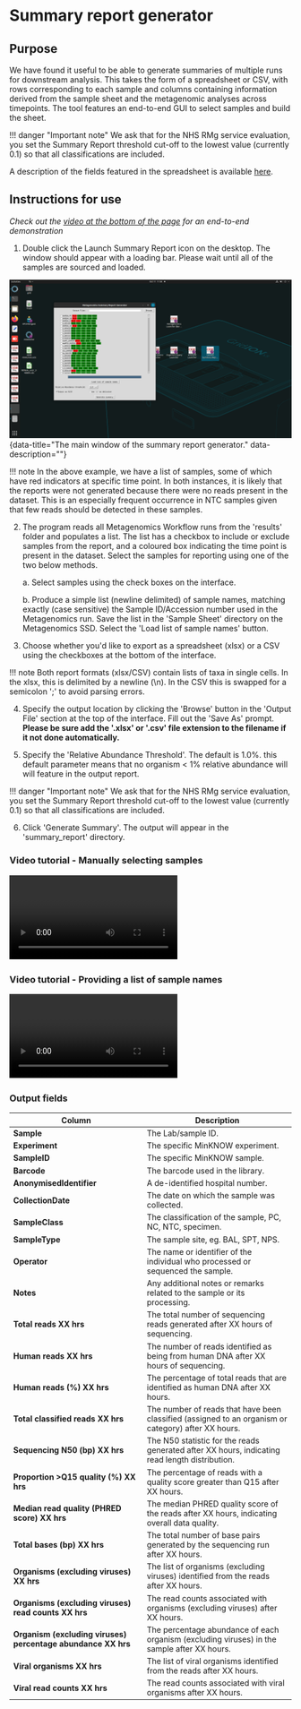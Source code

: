 # Summary report generator

## Purpose
We have found it useful to be able to generate summaries of multiple runs for downstream analysis. This takes the form of a spreadsheet or CSV, with rows corresponding to each sample and columns containing information derived from the sample sheet and the metagenomic analyses across timepoints. The tool features an end-to-end GUI to select samples and build the sheet.

!!! danger "Important note"
    We ask that for the NHS RMg service evaluation, you set the Summary Report threshold cut-off to the lowest value (currently 0.1) so that all classifications are included.

A description of the fields featured in the spreadsheet is available [here](#fields-included).

## Instructions for use

*Check out the [video at the bottom of the page](#video-tutorial-manually-selecting-samples) for an end-to-end demonstration*

1. Double click the Launch Summary Report icon on the desktop. The window should appear with a loading bar. Please wait until all of the samples are sourced and loaded.

![image](./img/summary_report_screenshot.png){data-title="The main window of the summary report generator." data-description=""}

!!! note
    In the above example, we have a list of samples, some of which have red indicators at specific time point. In both instances, it is likely that the reports were not generated because there were no reads present in the dataset. This is an especially frequent occurrence in NTC samples given that few reads should be detected in these samples.


2. The program reads all Metagenomics Workflow runs from the 'results' folder and populates a list. The list has a checkbox to include or exclude samples from the report, and a coloured box indicating the time point is present in the dataset. Select the samples for reporting using one of the two below methods. 
    
    a. Select samples using the check boxes on the interface.
    
    b. Produce a simple list (newline delimited) of sample names, matching exactly (case sensitive) the Sample ID/Accession number used in the Metagenomics run. Save the list in the 'Sample Sheet' directory on the Metagenomics SSD. Select the 'Load list of sample names' button.

3. Choose whether you'd like to export as a spreadsheet (xlsx) or a CSV using the checkboxes at the bottom of the interface.

!!! note
    Both report formats (xlsx/CSV) contain lists of taxa in single cells. In the xlsx, this is delimited by a newline (\n). In the CSV this is swapped for a semicolon ';' to avoid parsing errors.

4. Specify the output location by clicking the 'Browse' button in the 'Output File' section at the top of the interface. Fill out the 'Save As' prompt. **Please be sure add the '.xlsx' or '.csv' file extension to the filename if it not done automatically.**

5. Specify the 'Relative Abundance Threshold'. The default is 1.0%. this default parameter means that no organism < 1% relative abundance will will feature in the output report.

!!! danger "Important note"
    We ask that for the NHS RMg service evaluation, you set the Summary Report threshold cut-off to the lowest value (currently 0.1) so that all classifications are included.

6. Click 'Generate Summary'. The output will appear in the 'summary_report' directory.


### Video tutorial - Manually selecting samples
![type:video](./videos/./summary_report.mp4)

### Video tutorial - Providing a list of sample names
![type:video](./videos/./summary_report_sample_list.mp4)

### Output fields

| Column                                    | Description                                                                                  |
|-------------------------------------------|----------------------------------------------------------------------------------------------|
| **Sample**                                | The Lab/sample ID.             |
| **Experiment**                            | The specific MinKNOW experiment.                            |
| **SampleID**                              | The specific MinKNOW sample.                         |
| **Barcode**                               | The barcode used in the library.                |
| **AnonymisedIdentifier**                  | A de-identified hospital number.           |
| **CollectionDate**                        | The date on which the sample was collected.                                                   |
| **SampleClass**                           | The classification of the sample, PC, NC, NTC, specimen.       |
| **SampleType**                            | The sample site, eg. BAL, SPT, NPS.                                        |
| **Operator**                              | The name or identifier of the individual who processed or sequenced the sample.               |
| **Notes**                                 | Any additional notes or remarks related to the sample or its processing.                      |
| **Total reads XX hrs**                   | The total number of sequencing reads generated after XX hours of sequencing.                 |
| **Human reads XX hrs**                   | The number of reads identified as being from human DNA after XX hours of sequencing.         |
| **Human reads (%) XX hrs**               | The percentage of total reads that are identified as human DNA after XX hours.               |
| **Total classified reads XX hrs**        | The number of reads that have been classified (assigned to an organism or category) after XX hours.|
| **Sequencing N50 (bp) XX hrs**           | The N50 statistic for the reads generated after XX hours, indicating read length distribution.|
| **Proportion >Q15 quality (%) XX hrs**   | The percentage of reads with a quality score greater than Q15 after XX hours.                |
| **Median read quality (PHRED score) XX hrs** | The median PHRED quality score of the reads after XX hours, indicating overall data quality.  |
| **Total bases (bp) XX hrs**              | The total number of base pairs generated by the sequencing run after XX hours.               |
| **Organisms (excluding viruses) XX hrs** | The list of organisms (excluding viruses) identified from the reads after XX hours.          |
| **Organisms (excluding viruses) read counts XX hrs** | The read counts associated with organisms (excluding viruses) after XX hours.               |
| **Organism (excluding viruses) percentage abundance XX hrs** | The percentage abundance of each organism (excluding viruses) in the sample after XX hours. |
| **Viral organisms XX hrs**               | The list of viral organisms identified from the reads after XX hours.                        |
| **Viral read counts XX hrs**             | The read counts associated with viral organisms after XX hours.                              |





